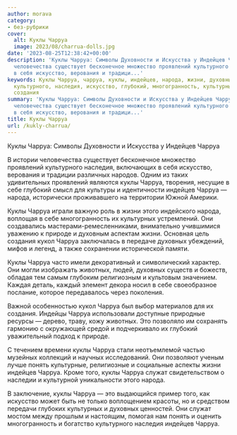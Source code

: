```yaml
---
author: morava
category:
- без-рубрики
cover:
  alt: Куклы Чарруа
  image: 2023/08/charrua-dolls.jpg
date: '2023-08-25T12:38:42+00:00'
description: 'Куклы Чарруа: Символы Духовности и Искусства у Индейцев Чарруа В истории
  человечества существует бесконечное множество проявлений культурного наследия, включающих
  в себя искусство, верования и традици...'
keywords: Куклы Чарруа, чарруа, куклы, индейцев, народа, жизни, духовных, проявлений,
  культурного, наследия, искусство, глубокий, многогранность, культурных, природе,
  создания
summary: 'Куклы Чарруа: Символы Духовности и Искусства у Индейцев Чарруа В истории
  человечества существует бесконечное множество проявлений культурного наследия, включающих
  в себя искусство, верования и традици...'
title: Куклы Чарруа
url: /kukly-charrua/
---
```


Куклы Чарруа: Символы Духовности и Искусства у Индейцев Чарруа

В истории человечества существует бесконечное множество проявлений культурного наследия, включающих в себя искусство, верования и традиции различных народов. Одним из таких удивительных проявлений являются куклы Чарруа, творения, несущие в себе глубокий смысл для культуры и идентичности индейцев Чарруа — народа, исторически проживавшего на территории Южной Америки.

Куклы Чарруа играли важную роль в жизни этого индейского народа, воплощая в себе многогранность их культурных устремлений. Они создавались мастерами-ремесленниками, внимательно учившимися уважению к природе и духовным аспектам жизни. Основная цель создания кукол Чарруа заключалась в передаче духовных убеждений, мифов и легенд, а также сохранении исторической памяти.

Куклы Чарруа часто имели декоративный и символический характер. Они могли изображать животных, людей, духовных существ и божеств, обладая тем самым глубоким религиозным и культовым значением. Каждая деталь, каждый элемент декора носил в себе своеобразное послание, которое передавалось через поколения.

Важной особенностью кукол Чарруа был выбор материалов для их создания. Индейцы Чарруа использовали доступные природные ресурсы — дерево, траву, кожу животных. Это позволяло им сохранять гармонию с окружающей средой и подчеркивало их глубокий уважительный подход к природе.

С течением времени куклы Чарруа стали неотъемлемой частью музейных коллекций и научных исследований. Они позволяют ученым лучше понять культурные, религиозные и социальные аспекты жизни индейцев Чарруа. Кроме того, куклы Чарруа служат свидетельством о наследии и культурной уникальности этого народа.

В заключение, куклы Чарруа — это выдающийся пример того, как искусство может быть не только воплощением красоты, но и средством передачи глубоких культурных и духовных ценностей. Они служат мостом между прошлым и настоящим, помогая нам понять и оценить многогранность и богатство культурного наследия индейцев Чарруа.